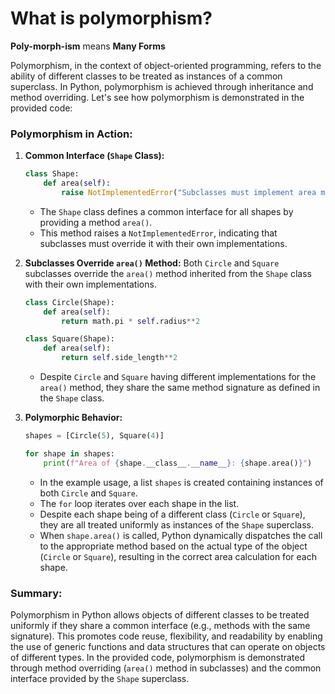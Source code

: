 # What is polymorphism?
**Poly-morph-ism** means **Many Forms**

Polymorphism, in the context of object-oriented programming, refers to the ability of different classes to be treated as instances of a common superclass. In Python, polymorphism is achieved through inheritance and method overriding. Let's see how polymorphism is demonstrated in the provided code:

### Polymorphism in Action:

1. **Common Interface (`Shape` Class):**
    ```python
    class Shape:
        def area(self):
            raise NotImplementedError("Subclasses must implement area method")
    ```
    - The `Shape` class defines a common interface for all shapes by providing a method `area()`.
    - This method raises a `NotImplementedError`, indicating that subclasses must override it with their own implementations.

2. **Subclasses Override `area()` Method:**
    Both `Circle` and `Square` subclasses override the `area()` method inherited from the `Shape` class with their own implementations.
    ```python
    class Circle(Shape):
        def area(self):
            return math.pi * self.radius**2

    class Square(Shape):
        def area(self):
            return self.side_length**2
    ```
    - Despite `Circle` and `Square` having different implementations for the `area()` method, they share the same method signature as defined in the `Shape` class.

3. **Polymorphic Behavior:**
    ```python
    shapes = [Circle(5), Square(4)]

    for shape in shapes:
        print(f"Area of {shape.__class__.__name__}: {shape.area()}")
    ```
    - In the example usage, a list `shapes` is created containing instances of both `Circle` and `Square`.
    - The `for` loop iterates over each shape in the list.
    - Despite each shape being of a different class (`Circle` or `Square`), they are all treated uniformly as instances of the `Shape` superclass.
    - When `shape.area()` is called, Python dynamically dispatches the call to the appropriate method based on the actual type of the object (`Circle` or `Square`), resulting in the correct area calculation for each shape.

### Summary:

Polymorphism in Python allows objects of different classes to be treated uniformly if they share a common interface (e.g., methods with the same signature). This promotes code reuse, flexibility, and readability by enabling the use of generic functions and data structures that can operate on objects of different types. In the provided code, polymorphism is demonstrated through method overriding (`area()` method in subclasses) and the common interface provided by the `Shape` superclass.